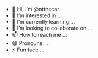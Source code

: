 - 👋 Hi, I’m @nttnecar
- 👀 I’m interested in ...
- 🌱 I’m currently learning ...
- 💞️ I’m looking to collaborate on ...
- 📫 How to reach me ...
- 😄 Pronouns: ...
- ⚡ Fun fact: ...

<!---
nttnecar/nttnecar is a ✨ special ✨ repository because its `README.md` (this file) appears on your GitHub profile.
You can click the Preview link to take a look at your changes.
--->

